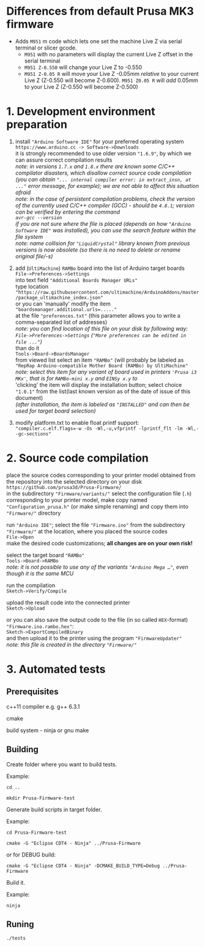 # Differences from default Prusa MK3 firmware
   * Adds `M951` m code which lets one set the machine Live Z via serial terminal or slicer gcode. 
      * `M951` with no parameters will display the current Live Z offset in the serial terminal
      * `M951 Z-0.550` will change your Live Z to -0.550
      * `M951 Z-0.05 R` will move your Live Z -0.05mm *relative* to your current Live Z (Z-0.550 will become Z-0.600). `M951 Z0.05 R` will *add* 0.05mm to your Live Z (Z-0.550 will become Z-0.500)


# 1. Development environment preparation

   1. install `"Arduino Software IDE"` for your preferred operating system  
`https://www.arduino.cc -> Software->Downloads`  
it is strongly recommended to use older version `"1.6.9"`, by which we can assure correct compilation results  
_note: in versions `1.7.x` and `1.8.x` there are known some C/C++ compilator disasters, which disallow correct source code compilation (you can obtain `"... internal compiler error: in extract_insn, at ..."` error message, for example); we are not able to affect this situation afraid_  
_note: in the case of persistent compilation problems, check the version of the currently used C/C++ compiler (GCC) - should be `4.8.1`; version can be verified by entering the command  
`avr-gcc --version`  
if you are not sure where the file is placed (depends on how `"Arduino Software IDE"` was installed), you can use the search feature within the file system_  
_note: name collision for `"LiquidCrystal"` library known from previous versions is now obsolete (so there is no need to delete or rename original file/-s)_

   2. add (`UltiMachine`) `RAMBo` board into the list of Arduino target boards  
`File->Preferences->Settings`  
into text field `"Additional Boards Manager URLs"`  
type location  
`"https://raw.githubusercontent.com/ultimachine/ArduinoAddons/master/package_ultimachine_index.json"`  
or you can 'manually' modify the item  
`"boardsmanager.additional.urls=....."`  
at the file `"preferences.txt"` (this parameter allows you to write a comma-separated list of addresses)  
_note: you can find location of this file on your disk by following way:  
`File->Preferences->Settings`  (`"More preferences can be edited in file ..."`)_  
than do it  
`Tools->Board->BoardsManager`  
from viewed list select an item `"RAMBo"` (will probably be labeled as `"RepRap Arduino-compatible Mother Board (RAMBo) by UltiMachine"`  
_note: select this item for any variant of board used in printers `'Prusa i3 MKx'`, that is for `RAMBo-mini x.y` and `EINSy x.y` to_  
'clicking' the item will display the installation button; select choice `"1.0.1"` from the list(last known version as of the date of issue of this document)  
_(after installation, the item is labeled as `"INSTALLED"` and can then be used for target board selection)_  

   3. modify platform.txt to enable float printf support:
   `"compiler.c.elf.flags=-w -Os -Wl,-u,vfprintf -lprintf_flt -lm -Wl,--gc-sections"`

# 2. Source code compilation

place the source codes corresponding to your printer model obtained from the repository into the selected directory on your disk  
`https://github.com/prusa3d/Prusa-Firmware/`  
in the subdirectory `"Firmware/variants/"` select the configuration file (`.h`) corresponding to your printer model, make copy named `"Configuration_prusa.h"` (or make simple renaming) and copy them into `"Firmware/"` directory  

run `"Arduino IDE"`; select the file `"Firmware.ino"` from the subdirectory `"Firmware/"` at the location, where you placed the source codes  
`File->Open`  
make the desired code customizations; **all changes are on your own risk!**  

select the target board `"RAMBo"`  
`Tools->Board->RAMBo`  
_note: it is not possible to use any of the variants `"Arduino Mega …"`, even though it is the same MCU_  

run the compilation  
`Sketch->Verify/Compile`  

upload the result code into the connected printer  
`Sketch->Upload`  

or you can also save the output code to the file (in so called `HEX`-format) `"Firmware.ino.rambo.hex"`:  
`Sketch->ExportCompiledBinary`  
and then upload it to the printer using the program `"FirmwareUpdater"`  
_note: this file is created in the directory `"Firmware/"`_  

# 3. Automated tests
## Prerequisites
c++11 compiler e.g. g++ 6.3.1

cmake

build system - ninja or gnu make

## Building
Create folder where you want to build tests.

Example:

`cd ..`

`mkdir Prusa-Firmware-test`

Generate build scripts in target folder.

Example:

`cd Prusa-Firmware-test`

`cmake -G "Eclipse CDT4 - Ninja" ../Prusa-Firmware`

or for DEBUG build:

`cmake -G "Eclipse CDT4 - Ninja" -DCMAKE_BUILD_TYPE=Debug ../Prusa-Firmware`

Build it.

Example:

`ninja`

## Runing
`./tests`
